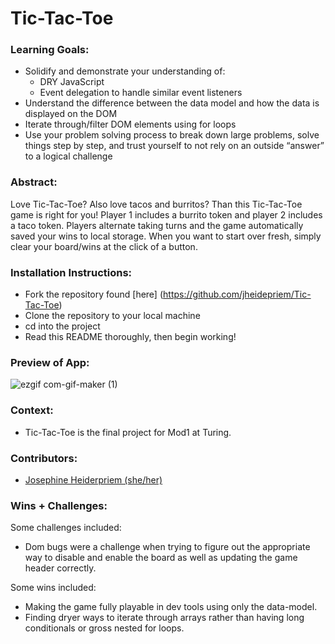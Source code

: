 # Tic-Tac-Toe

### Learning Goals:
- Solidify and demonstrate your understanding of: 
  - DRY JavaScript
  - Event delegation to handle similar event listeners
- Understand the difference between the data model and how the data is displayed on the DOM
- Iterate through/filter DOM elements using for loops
- Use your problem solving process to break down large problems, solve things step by step, and trust yourself to not rely on an outside “answer” to a logical challenge

### Abstract:
Love Tic-Tac-Toe? Also love tacos and burritos? Than this Tic-Tac-Toe game is right for you! Player 1 includes a burrito token and player 2 includes a taco token. Players alternate taking turns and the game automatically saved your wins to local storage. When you want to start over fresh, simply clear your board/wins at the click of a button. 

### Installation Instructions:
- Fork the repository found [here] (https://github.com/jheidepriem/Tic-Tac-Toe)
- Clone the repository to your local machine
- cd into the project
- Read this README thoroughly, then begin working!

### Preview of App:

![ezgif com-gif-maker (1)](https://user-images.githubusercontent.com/108428451/201815724-d205d6a0-81a3-4e35-ad55-00f6d5cd3f85.gif)


### Context:
- Tic-Tac-Toe is the final project for Mod1 at Turing.

### Contributors:
- [Josephine Heiderpriem (she/her)](https://www.linkedin.com/in/josephine-heidepriem-she-her-1a2b7324b/) 

### Wins + Challenges:
Some challenges included: 
- Dom bugs were a challenge when trying to figure out the appropriate way to disable and enable the board as well as updating the game header correctly. 

Some wins included:
- Making the game fully playable in dev tools using only the data-model. 
- Finding dryer ways to iterate through arrays rather than having long conditionals or gross nested for loops.
